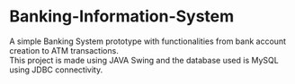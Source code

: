 # Banking-Information-System
A simple Banking System prototype with functionalities from bank account creation to ATM transactions.  
This project is made using JAVA Swing and the database used is MySQL using JDBC connectivity.

